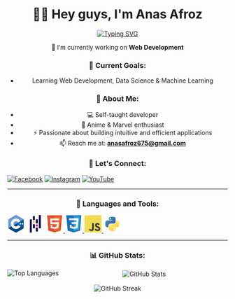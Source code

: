 <div align="center">

# 👨‍💻 Hey guys, I'm Anas Afroz

[![Typing SVG](https://readme-typing-svg.demolab.com?font=JetBrains+Mono&weight=600&size=22&pause=1000&color=00F7FF&center=true&vCenter=true&random=false&width=600&lines=Passionate+Developer+%F0%9F%92%BB;Anime+Enthusiast+%F0%9F%8E%AD;Turning+Dreams+into+Reality+%F0%9F%92%A1)](https://git.io/typing-svg)

🔭 I’m currently working on **Web Development**

### 🎯 Current Goals:
- Learning Web Development, Data Science & Machine Learning
### 💬 About Me:
- 💻 Self-taught developer
- 🎥 Anime & Marvel enthusiast
- ⚡ Passionate about building intuitive and efficient applications
- 📫 Reach me at: **anasafroz675@gmail.com**

### 🤝 Let's Connect:

<p align="left">
<a href="https://fb.com/__anas___.1" target="_blank"><img src="https://raw.githubusercontent.com/rahuldkjain/github-profile-readme-generator/master/src/images/icons/Social/facebook.svg" alt="Facebook" width="40" height="40" /></a>
<a href="https://instagram.com/__anas___.1" target="_blank"><img src="https://raw.githubusercontent.com/rahuldkjain/github-profile-readme-generator/master/src/images/icons/Social/instagram.svg" alt="Instagram" width="40" height="40" /></a>
<a href="https://www.youtube.com/c/anasafroz" target="_blank"><img src="https://raw.githubusercontent.com/rahuldkjain/github-profile-readme-generator/master/src/images/icons/Social/youtube.svg" alt="YouTube" width="40" height="40" /></a>
</p>

---

### 🧰 Languages and Tools:

<p align="left">
<a href="https://www.w3schools.com/cpp/" target="_blank"><img src="https://raw.githubusercontent.com/devicons/devicon/master/icons/cplusplus/cplusplus-original.svg" alt="C++" width="40" height="40" /></a>
<a href="https://pandas.pydata.org/" target="_blank"><img src="https://raw.githubusercontent.com/devicons/devicon/2ae2a900d2f041da66e950e4d48052658d850630/icons/pandas/pandas-original.svg" alt="Pandas" width="40" height="40" /></a>
  <a href="https://developer.mozilla.org/en-US/docs/Web/HTML" target="_blank">
    <img src="https://raw.githubusercontent.com/devicons/devicon/master/icons/html5/html5-original.svg" alt="HTML5" width="40" height="40"/>
  </a>
    <a href="https://developer.mozilla.org/en-US/docs/Web/CSS" target="_blank">
    <img src="https://raw.githubusercontent.com/devicons/devicon/master/icons/css3/css3-original.svg" alt="CSS3" width="40" height="40"/>
  </a>
  <a href="https://developer.mozilla.org/en-US/docs/Web/JavaScript" target="_blank">
    <img src="https://raw.githubusercontent.com/devicons/devicon/master/icons/javascript/javascript-original.svg" alt="JavaScript" width="40" height="40"/>
  </a>
<a href="https://www.python.org" target="_blank"><img src="https://raw.githubusercontent.com/devicons/devicon/master/icons/python/python-original.svg" alt="Python" width="40" height="40" /></a>
</p>

---

### 📊 GitHub Stats:

<p>
<img align="left" src="https://github-readme-stats.vercel.app/api/top-langs?username=anasafroz&show_icons=true&locale=en&layout=compact" alt="Top Languages" />
</p>

<p>&nbsp;<img align="center" src="https://github-readme-stats.vercel.app/api?username=anasafroz&show_icons=true&locale=en" alt="GitHub Stats" /></p>

<p><img align="center" src="https://github-readme-streak-stats.herokuapp.com/?user=anasafroz" alt="GitHub Streak" /></p>

</div>

